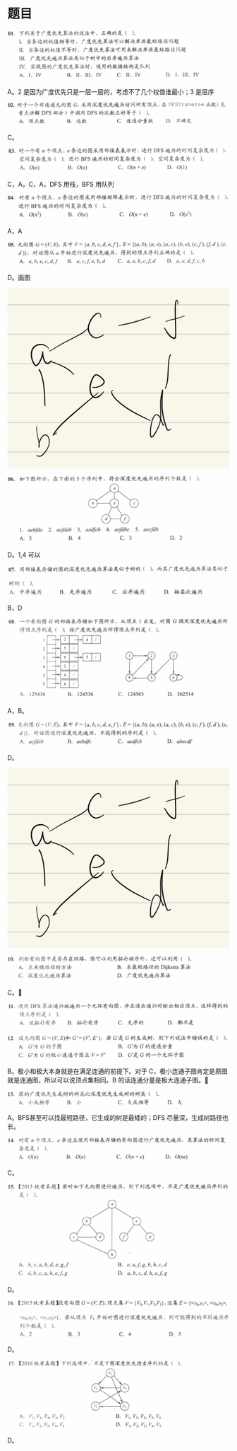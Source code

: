 # 题目

![Untitled](%E9%A2%98%E7%9B%AE%208ed3e04d93f243a78ea069ee3023e9e1/Untitled.png)

A。2 是因为广度优先只是一层一层的，考虑不了几个权值谁最小；3 是层序

![Untitled](%E9%A2%98%E7%9B%AE%208ed3e04d93f243a78ea069ee3023e9e1/Untitled%201.png)

C。

![Untitled](%E9%A2%98%E7%9B%AE%208ed3e04d93f243a78ea069ee3023e9e1/Untitled%202.png)

C，A，C，A，DFS 用栈，BFS 用队列

![Untitled](%E9%A2%98%E7%9B%AE%208ed3e04d93f243a78ea069ee3023e9e1/Untitled%203.png)

A，A

![Untitled](%E9%A2%98%E7%9B%AE%208ed3e04d93f243a78ea069ee3023e9e1/Untitled%204.png)

D。画图

![Untitled](%E9%A2%98%E7%9B%AE%208ed3e04d93f243a78ea069ee3023e9e1/Untitled%205.png)

![Untitled](%E9%A2%98%E7%9B%AE%208ed3e04d93f243a78ea069ee3023e9e1/Untitled%206.png)

D。1,4 可以

![Untitled](%E9%A2%98%E7%9B%AE%208ed3e04d93f243a78ea069ee3023e9e1/Untitled%207.png)

![Untitled](%E9%A2%98%E7%9B%AE%208ed3e04d93f243a78ea069ee3023e9e1/Untitled%208.png)

B，D

![Untitled](%E9%A2%98%E7%9B%AE%208ed3e04d93f243a78ea069ee3023e9e1/Untitled%209.png)

A，B。

![Untitled](%E9%A2%98%E7%9B%AE%208ed3e04d93f243a78ea069ee3023e9e1/Untitled%2010.png)

D。

![Untitled](%E9%A2%98%E7%9B%AE%208ed3e04d93f243a78ea069ee3023e9e1/Untitled%205.png)

![Untitled](%E9%A2%98%E7%9B%AE%208ed3e04d93f243a78ea069ee3023e9e1/Untitled%2011.png)

C。🧐

![Untitled](%E9%A2%98%E7%9B%AE%208ed3e04d93f243a78ea069ee3023e9e1/Untitled%2012.png)

![Untitled](%E9%A2%98%E7%9B%AE%208ed3e04d93f243a78ea069ee3023e9e1/Untitled%2013.png)

B。极小和极大本身就是在满足连通的前提下。对于 C，极小连通子图肯定是原图就是连通图，所以可以说顶点集相同。B 的话连通分量是极大连通子图。🧐

![Untitled](%E9%A2%98%E7%9B%AE%208ed3e04d93f243a78ea069ee3023e9e1/Untitled%2014.png)

A。BFS甚至可以找最短路径，它生成的树是最矮的；DFS 尽量深，生成树路径也长。

![Untitled](%E9%A2%98%E7%9B%AE%208ed3e04d93f243a78ea069ee3023e9e1/Untitled%2015.png)

C。

![Untitled](%E9%A2%98%E7%9B%AE%208ed3e04d93f243a78ea069ee3023e9e1/Untitled%2016.png)

D。

![Untitled](%E9%A2%98%E7%9B%AE%208ed3e04d93f243a78ea069ee3023e9e1/Untitled%2017.png)

![Untitled](%E9%A2%98%E7%9B%AE%208ed3e04d93f243a78ea069ee3023e9e1/Untitled%2018.png)

D。

![Untitled](%E9%A2%98%E7%9B%AE%208ed3e04d93f243a78ea069ee3023e9e1/Untitled%2019.png)

D。